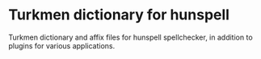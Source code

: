 Turkmen dictionary for hunspell
==============================

Turkmen dictionary and affix files for hunspell spellchecker, in addition to plugins for various applications.
